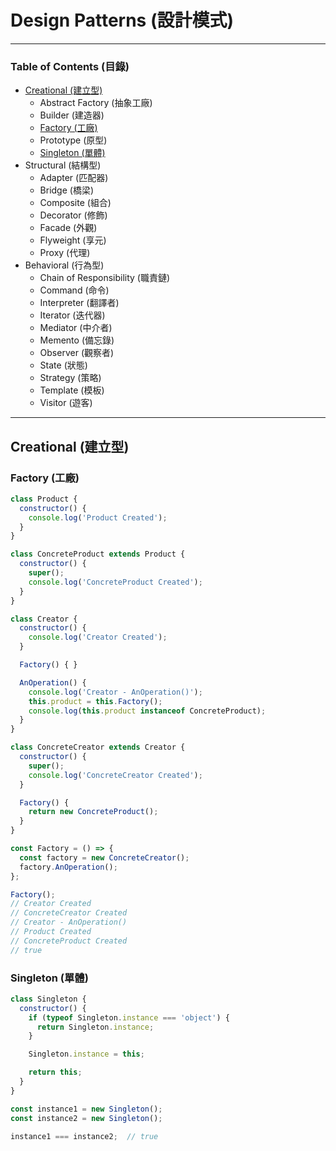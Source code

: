 # Design Patterns (設計模式)

***

### Table of Contents (目錄)

* [Creational (建立型)](#creational-建立型)
  * Abstract Factory (抽象工廠)
  * Builder (建造器)
  * [Factory (工廠)](#factory-工廠)
  * Prototype (原型)
  * [Singleton (單體)](#singleton-單體)
* Structural (結構型)
  * Adapter (匹配器)
  * Bridge (橋梁)
  * Composite (組合)
  * Decorator (修飾)
  * Facade (外觀)
  * Flyweight (享元)
  * Proxy (代理)
* Behavioral (行為型)
  * Chain of Responsibility (職責鏈)
  * Command (命令)
  * Interpreter (翻譯者)
  * Iterator (迭代器)
  * Mediator (中介者)
  * Memento (備忘錄)
  * Observer (觀察者)
  * State (狀態)
  * Strategy (策略)
  * Template (模板)
  * Visitor (遊客)

***

## Creational (建立型)

### Factory (工廠)

```js
class Product {
  constructor() {
    console.log('Product Created');
  }
}

class ConcreteProduct extends Product {
  constructor() {
    super();
    console.log('ConcreteProduct Created');
  }
}

class Creator {
  constructor() {
    console.log('Creator Created');
  }

  Factory() { }

  AnOperation() {
    console.log('Creator - AnOperation()');
    this.product = this.Factory();
    console.log(this.product instanceof ConcreteProduct);
  }
}

class ConcreteCreator extends Creator {
  constructor() {
    super();
    console.log('ConcreteCreator Created');
  }

  Factory() {
    return new ConcreteProduct();
  }
}

const Factory = () => {
  const factory = new ConcreteCreator();
  factory.AnOperation();
};

Factory();
// Creator Created
// ConcreteCreator Created
// Creator - AnOperation()
// Product Created
// ConcreteProduct Created
// true
```

### Singleton (單體)

```js
class Singleton {
  constructor() {
    if (typeof Singleton.instance === 'object') {
      return Singleton.instance;
    }

    Singleton.instance = this;

    return this;
  }
}

const instance1 = new Singleton();
const instance2 = new Singleton();

instance1 === instance2;  // true
```
